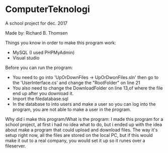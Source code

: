 # ComputerTeknologi
A school project for dec. 2017

Made by: Richard B. Thomsen

Things you know in order to make this program work:
- MySQL (I used PHPMyAdmin)
- Visual studio


Before you can run the program:
- You need to go into 'UpOrDownFiles -> UpOrDwonFiles.sln' then go to the 'UserInterface.cs' and change the "RootFolder" on line 21
- You also need to change the DownloadFolder on line 13,of where the file end up after you download it.
- Import the filedatabase.sql
- In the database to into users and make a user so you can log into the program, you are not able to make a user in the program.


Why did i make this program/What is the program:
I made this program for a school project, at first i had no idea what to do, but i ended up with the idea about make a program that could
upload and download files. The way it's setup right now, all the files are stored on the local PC, but if this would make it out to a real
company, you would set it up so it runes over a fileserver.